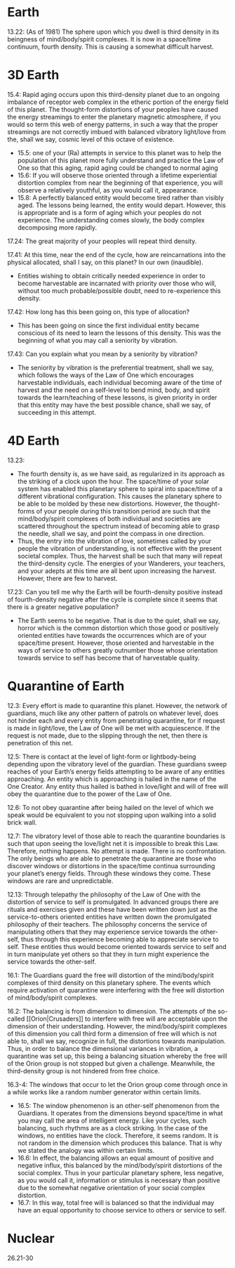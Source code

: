 # Earth
13.22: (As of 1981) The sphere upon which you dwell is third density in its beingness of mind/body/spirit complexes. It is now in a space/time continuum, fourth density. This is causing a somewhat difficult harvest.
# 3D Earth
15.4: Rapid aging occurs upon this third-density planet due to an ongoing imbalance of receptor web complex in the etheric portion of the energy field of this planet. The thought-form distortions of your peoples have caused the energy streamings to enter the planetary magnetic atmosphere, if you would so term this web of energy patterns, in such a way that the proper streamings are not correctly imbued with balanced vibratory light/love from the, shall we say, cosmic level of this octave of existence.
- 15.5: one of your (Ra) attempts in service to this planet was to help the population of this planet more fully understand and practice the Law of One so that this aging, rapid aging could be changed to normal aging
- 15.6: If you will observe those oriented through a lifetime experiential distortion complex from near the beginning of that experience, you will observe a relatively youthful, as you would call it, appearance.
- 15.8: A perfectly balanced entity would become tired rather than visibly aged. The lessons being learned, the entity would depart. However, this is appropriate and is a form of aging which your peoples do not experience. The understanding comes slowly, the body complex decomposing more rapidly.

17.24: The great majority of your peoples will repeat third density.

17.41: At this time, near the end of the cycle, how are reincarnations into the physical allocated, shall I say, on this planet? In our own (inaudible).
- Entities wishing to obtain critically needed experience in order to become harvestable are incarnated with priority over those who will, without too much probable/possible doubt, need to re-experience this density.

17.42: How long has this been going on, this type of allocation?
- This has been going on since the first individual entity became conscious of its need to learn the lessons of this density. This was the beginning of what you may call a seniority by vibration.

17.43: Can you explain what you mean by a seniority by vibration?
- The seniority by vibration is the preferential treatment, shall we say, which follows the ways of the Law of One which encourages harvestable individuals, each individual becoming aware of the time of harvest and the need on a self-level to bend mind, body, and spirit towards the learn/teaching of these lessons, is given priority in order that this entity may have the best possible chance, shall we say, of succeeding in this attempt.
# 4D Earth
13.23:
- The fourth density is, as we have said, as regularized in its approach as the striking of a clock upon the hour. The space/time of your solar system has enabled this planetary sphere to spiral into space/time of a different vibrational configuration. This causes the planetary sphere to be able to be molded by these new distortions. However, the thought-forms of your people during this transition period are such that the mind/body/spirit complexes of both individual and societies are scattered throughout the spectrum instead of becoming able to grasp the needle, shall we say, and point the compass in one direction.  
- Thus, the entry into the vibration of love, sometimes called by your people the vibration of understanding, is not effective with the present societal complex. Thus, the harvest shall be such that many will repeat the third-density cycle. The energies of your Wanderers, your teachers, and your adepts at this time are all bent upon increasing the harvest. However, there are few to harvest.

17.23: Can you tell me why the Earth will be fourth-density positive instead of fourth-density negative after the cycle is complete since it seems that there is a greater negative population?
- The Earth seems to be negative. That is due to the quiet, shall we say, horror which is the common distortion which those good or positively oriented entities have towards the occurrences which are of your space/time present. However, those oriented and harvestable in the ways of service to others greatly outnumber those whose orientation towards service to self has become that of harvestable quality.
# Quarantine of Earth
12.3: Every effort is made to quarantine this planet. However, the network of guardians, much like any other pattern of patrols on whatever level, does not hinder each and every entity from penetrating quarantine, for if request is made in light/love, the Law of One will be met with acquiescence. If the request is not made, due to the slipping through the net, then there is penetration of this net.

12.5: There is contact at the level of light-form or lightbody-being depending upon the vibratory level of the guardian. These guardians sweep reaches of your Earth’s energy fields attempting to be aware of any entities approaching. An entity which is approaching is hailed in the name of the One Creator. Any entity thus hailed is bathed in love/light and will of free will obey the quarantine due to the power of the Law of One.

12.6: To not obey quarantine after being hailed on the level of which we speak would be equivalent to you not stopping upon walking into a solid brick wall.

12.7: The vibratory level of those able to reach the quarantine boundaries is such that upon seeing the love/light net it is impossible to break this Law. Therefore, nothing happens. No attempt is made. There is no confrontation. The only beings who are able to penetrate the quarantine are those who discover windows or distortions in the space/time continua surrounding your planet’s energy fields. Through these windows they come. These windows are rare and unpredictable.

12.13: Through telepathy the philosophy of the Law of One with the distortion of service to self is promulgated. In advanced groups there are rituals and exercises given and these have been written down just as the service-to-others oriented entities have written down the promulgated philosophy of their teachers. The philosophy concerns the service of manipulating others that they may experience service towards the other-self, thus through this experience becoming able to appreciate service to self. These entities thus would become oriented towards service to self and in turn manipulate yet others so that they in turn might experience the service towards the other-self.

16.1: The Guardians guard the free will distortion of the mind/body/spirit complexes of third density on this planetary sphere. The events which require activation of quarantine were interfering with the free will distortion of mind/body/spirit complexes.

16.2: The balancing is from dimension to dimension. The attempts of the so-called [[Orion|Crusaders]] to interfere with free will are acceptable upon the dimension of their understanding. However, the mind/body/spirit complexes of this dimension you call third form a dimension of free will which is not able to, shall we say, recognize in full, the distortions towards manipulation. Thus, in order to balance the dimensional variances in vibration, a quarantine was set up, this being a balancing situation whereby the free will of the Orion group is not stopped but given a challenge. Meanwhile, the third-density group is not hindered from free choice.

16.3-4: The windows that occur to let the Orion group come through once in a while works like a random number generator within certain limits.
- 16.5: The window phenomenon is an other-self phenomenon from the Guardians. It operates from the dimensions beyond space/time in what you may call the area of intelligent energy. Like your cycles, such balancing, such rhythms are as a clock striking. In the case of the windows, no entities have the clock. Therefore, it seems random. It is not random in the dimension which produces this balance. That is why we stated the analogy was within certain limits.
- 16.6: In effect, the balancing allows an equal amount of positive and negative influx, this balanced by the mind/body/spirit distortions of the social complex. Thus in your particular planetary sphere, less negative, as you would call it, information or stimulus is necessary than positive due to the somewhat negative orientation of your social complex distortion.
- 16.7: In this way, total free will is balanced so that the individual may have an equal opportunity to choose service to others or service to self.
# Nuclear
26.21-30